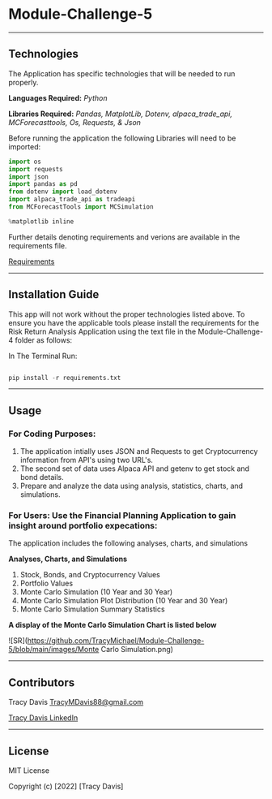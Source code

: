# Module-Challenge-5


---

## Technologies


The Application has specific technologies that will be needed to run properly.


**Languages Required:** *Python*

**Libraries Required:** *Pandas, MatplotLib, Dotenv, alpaca_trade_api, MCForecasttools, Os, Requests, & Json*

Before running the application the following Libraries will need to be imported:

```python
import os
import requests
import json
import pandas as pd
from dotenv import load_dotenv
import alpaca_trade_api as tradeapi
from MCForecastTools import MCSimulation

%matplotlib inline
```


Further details denoting requirements and verions are available in the requirements file.            

[Requirements](./requirements.txt)


---

## Installation Guide

This app will not work without the proper technologies listed above.  To ensure you have the applicable tools please install the requirements for the Risk Return Analysis Application using the text file in the Module-Challenge-4 folder as follows:

In The Terminal Run:

```python

pip install -r requirements.txt

```


---

## Usage



### **For Coding Purposes:** 


1. The application intially uses JSON and Requests to get Cryptocurrency information from API's using two URL's.
2. The second set of data uses Alpaca API and getenv to get stock and bond details.
3. Prepare and analyze the data using analysis, statistics, charts, and simulations. 


### **For Users:** Use the Financial Planning Application to gain  insight around portfolio expecations:

The application includes the following analyses, charts, and simulations

**Analyses, Charts, and Simulations**
 
1. Stock, Bonds, and Cryptocurrency Values
2. Portfolio Values
3. Monte Carlo Simulation (10 Year and 30 Year)
4. Monte Carlo Simulation Plot Distribution (10 Year and 30 Year)
5. Monte Carlo Simulation Summary Statistics




**A display of the Monte Carlo Simulation Chart is listed below**

![SR](https://github.com/TracyMichael/Module-Challenge-5/blob/main/images/Monte Carlo Simulation.png)



---

## Contributors

Tracy Davis <TracyMDavis88@gmail.com>

[Tracy Davis LinkedIn](https://www.linkedin.com/in/tracy-davis-mba-ma-2940a232/)

---

## License

MIT License

Copyright (c) [2022] [Tracy Davis]




